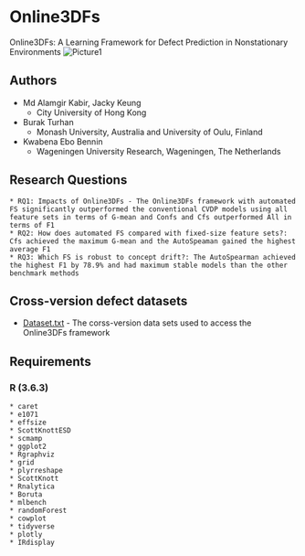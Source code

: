 # Online3DFs
Online3DFs: A Learning Framework for Defect Prediction in Nonstationary Environments
![Picture1](https://user-images.githubusercontent.com/24502313/93050627-c8f0b680-f695-11ea-8609-1f5797c36f79.png)

## Authors 

* Md Alamgir Kabir, Jacky Keung
	* City University of Hong Kong 
* Burak Turhan 
	* Monash University, Australia and University of Oulu, Finland
* Kwabena Ebo Bennin
	* Wageningen University Research, Wageningen, The Netherlands

## Research Questions 

```
* RQ1: Impacts of Online3DFs - The Online3DFs framework with automated FS significantly outperformed the conventional CVDP models using all feature sets in terms of G-mean and Confs and Cfs outperformed All in terms of F1
* RQ2: How does automated FS compared with fixed-size feature sets?: Cfs achieved the maximum G-mean and the AutoSpeaman gained the highest average F1
* RQ3: Which FS is robust to concept drift?: The AutoSpearman achieved the highest F1 by 78.9% and had maximum stable models than the other benchmark methods
```
## Cross-version defect datasets 
* [Dataset.txt](https://github.com/sagarwhu/Online3DFs/blob/master/Online3DFs_CVDP_datasets.txt) - The corss-version data sets used to access the Online3DFs framework

## Requirements 

### R (3.6.3)

```
* caret
* e1071
* effsize
* ScottKnottESD
* scmamp
* ggplot2
* Rgraphviz
* grid
* plyrreshape
* ScottKnott
* Rnalytica
* Boruta
* mlbench
* randomForest
* cowplot
* tidyverse
* plotly
* IRdisplay
```

